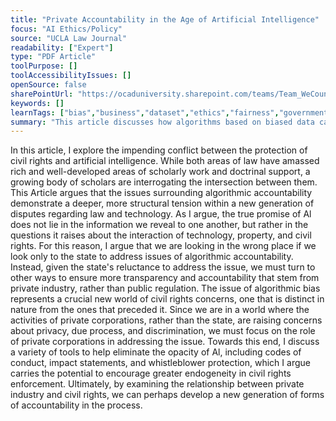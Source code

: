 ```yaml
---
title: "Private Accountability in the Age of Artificial Intelligence"
focus: "AI Ethics/Policy"
source: "UCLA Law Journal"
readability: ["Expert"]
type: "PDF Article"
toolPurpose: []
toolAccessibilityIssues: []
openSource: false
sharePointUrl: "https://ocaduniversity.sharepoint.com/teams/Team_WeCount/Shared%20Documents/Resources%20and%20Tools/Literature%20(curated)/Private_Accountability_in_the_age-of_AI.pdf"
keywords: []
learnTags: ["bias","business","dataset","ethics","fairness","government","machineLearning"]
summary: "This article discusses how algorithms based on biased data can result in machine learning that perpetuates inequalities and discrimination, and calls for greater government accountability for AI bias. "
---
```

In this article, I explore the impending conflict between the protection of civil rights and artificial intelligence. While both areas of law have amassed rich and well-developed areas of scholarly work and doctrinal support, a growing body of scholars are interrogating the intersection between them. This Article argues that the issues surrounding algorithmic accountability demonstrate a deeper, more structural tension within a new generation of disputes regarding law and technology.
As I argue, the true promise of Al does not lie in the information we reveal to one another, but
rather in the questions it raises about the interaction of technology, property, and civil rights.
For this reason, I argue that we are looking in the wrong place if we look only to the state to
address issues of algorithmic accountability. Instead, given the state's reluctance to address the
issue, we must turn to other ways to ensure more transparency and accountability that stem
from private industry, rather than public regulation. The issue of algorithmic bias represents a
crucial new world of civil rights concerns, one that is distinct in nature from the ones that
preceded it. Since we are in a world where the activities of private corporations, rather than the
state, are raising concerns about privacy, due process, and discrimination, we must focus on the
role of private corporations in addressing the issue. Towards this end, I discuss a variety of tools to
help eliminate the opacity of Al, including codes of conduct, impact statements, and whistleblower
protection, which I argue carries the potential to encourage greater endogeneity in civil rights enforcement. Ultimately, by examining the relationship between private industry and civil rights, we can perhaps develop a new generation of forms of accountability in the process.
